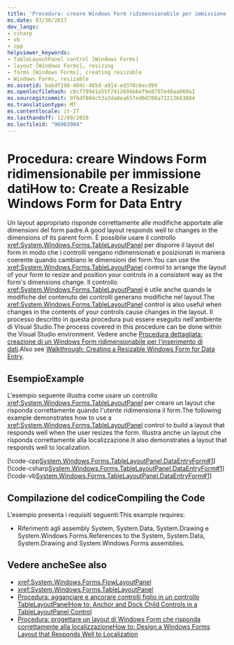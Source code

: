 ```yaml
---
title: 'Procedura: creare Windows Form ridimensionabile per immissione dati'
ms.date: 03/30/2017
dev_langs:
- csharp
- vb
- cpp
helpviewer_keywords:
- TableLayoutPanel control [Windows Forms]
- layout [Windows Forms], resizing
- forms [Windows Forms], creating resizable
- Windows Forms, resizable
ms.assetid: babdf198-404c-485d-a914-ed370c6ecd99
ms.openlocfilehash: c0cf79941a55f7412694b6ef9e8797e48aa069a1
ms.sourcegitcommit: 9f6df084c53a3da0ea657ed0d708a72213683084
ms.translationtype: MT
ms.contentlocale: it-IT
ms.lasthandoff: 12/09/2020
ms.locfileid: "96963904"
---
```

# <a name="how-to-create-a-resizable-windows-form-for-data-entry"></a><span data-ttu-id="d8fab-102">Procedura: creare Windows Form ridimensionabile per immissione dati</span><span class="sxs-lookup"><span data-stu-id="d8fab-102">How to: Create a Resizable Windows Form for Data Entry</span></span>

<span data-ttu-id="d8fab-103">Un layout appropriato risponde correttamente alle modifiche apportate alle dimensioni del form padre.</span><span class="sxs-lookup"><span data-stu-id="d8fab-103">A good layout responds well to changes in the dimensions of its parent form.</span></span> <span data-ttu-id="d8fab-104">È possibile usare il controllo <xref:System.Windows.Forms.TableLayoutPanel> per disporre il layout del form in modo che i controlli vengano ridimensionati e posizionati in maniera coerente quando cambiano le dimensioni del form.</span><span class="sxs-lookup"><span data-stu-id="d8fab-104">You can use the <xref:System.Windows.Forms.TableLayoutPanel> control to arrange the layout of your form to resize and position your controls in a consistent way as the form's dimensions change.</span></span> <span data-ttu-id="d8fab-105">Il controllo <xref:System.Windows.Forms.TableLayoutPanel> è utile anche quando le modifiche del contenuto dei controlli generano modifiche nel layout.</span><span class="sxs-lookup"><span data-stu-id="d8fab-105">The <xref:System.Windows.Forms.TableLayoutPanel> control is also useful when changes in the contents of your controls cause changes in the layout.</span></span> <span data-ttu-id="d8fab-106">Il processo descritto in questa procedura può essere eseguito nell'ambiente di Visual Studio.</span><span class="sxs-lookup"><span data-stu-id="d8fab-106">The process covered in this procedure can be done within the Visual Studio environment.</span></span>  <span data-ttu-id="d8fab-107">Vedere anche [Procedura dettagliata: creazione di un Windows Form ridimensionabile per l'inserimento di dati](/previous-versions/visualstudio/visual-studio-2010/991eahec(v=vs.100)).</span><span class="sxs-lookup"><span data-stu-id="d8fab-107">Also see [Walkthrough: Creating a Resizable Windows Form for Data Entry](/previous-versions/visualstudio/visual-studio-2010/991eahec(v=vs.100)).</span></span>  
  
## <a name="example"></a><span data-ttu-id="d8fab-108">Esempio</span><span class="sxs-lookup"><span data-stu-id="d8fab-108">Example</span></span>  

 <span data-ttu-id="d8fab-109">L'esempio seguente illustra come usare un controllo <xref:System.Windows.Forms.TableLayoutPanel> per creare un layout che risponda correttamente quando l'utente ridimensiona il form.</span><span class="sxs-lookup"><span data-stu-id="d8fab-109">The following example demonstrates how to use a <xref:System.Windows.Forms.TableLayoutPanel> control to build a layout that responds well when the user resizes the form.</span></span> <span data-ttu-id="d8fab-110">Illustra anche un layout che risponda correttamente alla localizzazione.</span><span class="sxs-lookup"><span data-stu-id="d8fab-110">It also demonstrates a layout that responds well to localization.</span></span>  
  
 [!code-cpp[System.Windows.Forms.TableLayoutPanel.DataEntryForm#1](~/samples/snippets/cpp/VS_Snippets_Winforms/System.Windows.Forms.TableLayoutPanel.DataEntryForm/cpp/basicdataentryform.cpp#1)]
 [!code-csharp[System.Windows.Forms.TableLayoutPanel.DataEntryForm#1](~/samples/snippets/csharp/VS_Snippets_Winforms/System.Windows.Forms.TableLayoutPanel.DataEntryForm/CS/basicdataentryform.cs#1)]
 [!code-vb[System.Windows.Forms.TableLayoutPanel.DataEntryForm#1](~/samples/snippets/visualbasic/VS_Snippets_Winforms/System.Windows.Forms.TableLayoutPanel.DataEntryForm/VB/basicdataentryform.vb#1)]  
  
## <a name="compiling-the-code"></a><span data-ttu-id="d8fab-111">Compilazione del codice</span><span class="sxs-lookup"><span data-stu-id="d8fab-111">Compiling the Code</span></span>  

 <span data-ttu-id="d8fab-112">L'esempio presenta i requisiti seguenti:</span><span class="sxs-lookup"><span data-stu-id="d8fab-112">This example requires:</span></span>  
  
- <span data-ttu-id="d8fab-113">Riferimenti agli assembly System, System.Data, System.Drawing e System.Windows.Forms.</span><span class="sxs-lookup"><span data-stu-id="d8fab-113">References to the System, System.Data, System.Drawing and System.Windows.Forms assemblies.</span></span>  
  
## <a name="see-also"></a><span data-ttu-id="d8fab-114">Vedere anche</span><span class="sxs-lookup"><span data-stu-id="d8fab-114">See also</span></span>

- <xref:System.Windows.Forms.FlowLayoutPanel>
- <xref:System.Windows.Forms.TableLayoutPanel>
- [<span data-ttu-id="d8fab-115">Procedura: agganciare e ancorare controlli figlio in un controllo TableLayoutPanel</span><span class="sxs-lookup"><span data-stu-id="d8fab-115">How to: Anchor and Dock Child Controls in a TableLayoutPanel Control</span></span>](how-to-anchor-and-dock-child-controls-in-a-tablelayoutpanel-control.md)
- [<span data-ttu-id="d8fab-116">Procedura: progettare un layout di Windows Form che risponda correttamente alla localizzazione</span><span class="sxs-lookup"><span data-stu-id="d8fab-116">How to: Design a Windows Forms Layout that Responds Well to Localization</span></span>](how-to-design-a-windows-forms-layout-that-responds-well-to-localization.md)
